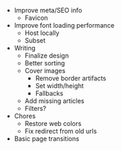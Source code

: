 - Improve meta/SEO info
  - Favicon
- Improve font loading performance
  - Host locally
  - Subset
- Writing
  - Finalize design
  - Better sorting
  - Cover images
    - Remove border artifacts
    - Set width/height
    - Fallbacks
  - Add missing articles
  - Filters?
- Chores
  - Restore web colors
  - Fix redirect from old urls
- Basic page transitions
